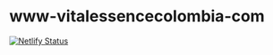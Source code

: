 # www-vitalessencecolombia-com
[![Netlify Status](https://api.netlify.com/api/v1/badges/45d2e5dc-5dbe-44f6-a789-90de0a2de6a4/deploy-status)](https://app.netlify.com/sites/www-vitalessencecolombia-com/deploys)
